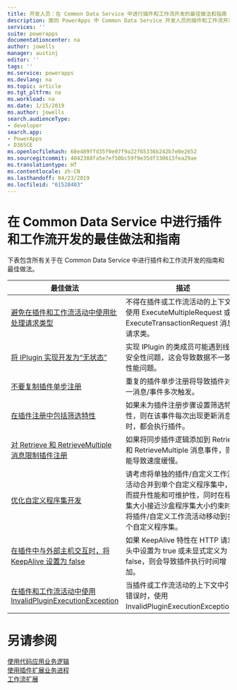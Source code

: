 ```yaml
---
title: 开发人员：在 Common Data Service 中进行插件和工作流开发的最佳做法和指南 | Microsoft Docs
description: 面向 PowerApps 中 Common Data Service 开发人员的插件和工作流开发最佳做法和指南。
services: ''
suite: powerapps
documentationcenter: na
author: jowells
manager: austinj
editor: ''
tags: ''
ms.service: powerapps
ms.devlang: na
ms.topic: article
ms.tgt_pltfrm: na
ms.workload: na
ms.date: 1/15/2019
ms.author: jowells
search.audienceType:
- developer
search.app:
- PowerApps
- D365CE
ms.openlocfilehash: 60e489ffd35f0e07f9a22f65336b242b7e0e2652
ms.sourcegitcommit: 4042388fa5e7ef50bc59f9e35df330613fea29ae
ms.translationtype: HT
ms.contentlocale: zh-CN
ms.lasthandoff: 04/23/2019
ms.locfileid: "61528403"
---
```

# <a name="best-practices-and-guidance-regarding-plug-in-and-workflow-development-for-the-common-data-service"></a>在 Common Data Service 中进行插件和工作流开发的最佳做法和指南

下表包含所有关于在 Common Data Service 中进行插件和工作流开发的指南和最佳做法。

|最佳做法  |描述  |
|---------|---------|
|[避免在插件和工作流活动中使用批处理请求类型](avoid-batch-requests-plugin.md)     |不得在插件或工作流活动的上下文中使用 ExecuteMultipleRequest 或 ExecuteTransactionRequest 消息请求类。         |
|[将 IPlugin 实现开发为“无状态”](develop-iplugin-implementations-stateless.md)     |实现 IPlugin 的类成员可能遇到线程安全性问题，这会导致数据不一致或性能问题。         |
|[不要复制插件单步注册](do-not-duplicate-plugin-step-registration.md)     |重复的插件单步注册将导致插件对同一消息/事件多次触发。         |
|[在插件注册中包括筛选特性](include-filtering-attributes-plugin-registration.md)     |如果未为插件注册步骤设置筛选特性，则在该事件每次出现更新消息时，都会执行插件。         |
|[对 Retrieve 和 RetrieveMultiple 消息限制插件注册](limit-registration-plugins-retrieve-retrievemultiple.md)     |如果将同步插件逻辑添加到 Retrieve 和 RetrieveMultiple 消息事件，则可能导致速度缓慢。         |
|[优化自定义程序集开发](optimize-assembly-development.md)     |请考虑将单独的插件/自定义工作流活动合并到单个自定义程序集中，从而提升性能和可维护性，同时在程序集大小接近沙盒程序集大小约束时，将插件/自定义工作流活动移动到多个自定义程序集。         |
|[在插件中与外部主机交互时，将 KeepAlive 设置为 false](set-keepalive-false-interacting-external-hosts-plugin.md)     |如果 KeepAlive 特性在 HTTP 请求头中设置为 true 或未显式定义为 false，则会导致插件执行时间增加。         |
|[在插件和工作流活动中使用 InvalidPluginExecutionException](use-invalidpluginexecutionexception-plugin-workflow-activities.md)     |当插件或工作流活动的上下文中引发错误时，使用 InvalidPluginExecutionException。         |

# <a name="see-also"></a>另请参阅
[使用代码应用业务逻辑](../../apply-business-logic-with-code.md)<br />
[使用插件扩展业务进程](../../plug-ins.md)<br />
[工作流扩展](../../workflow/workflow-extensions.md)<br />